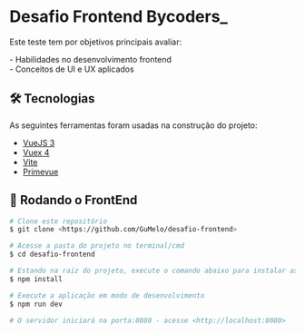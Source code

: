 # Desafio Frontend Bycoders_

<p align="left">Este teste tem por objetivos principais avaliar:</p>
- Habilidades no desenvolvimento frontend <br>
- Conceitos de UI e UX aplicados


## 🛠 Tecnologias

As seguintes ferramentas foram usadas na construção do projeto:

- [VueJS 3](https://vuejs.org/)
- [Vuex 4](https://vuex.vuejs.org/)
- [Vite](https://vitejs.dev/guide/#trying-vite-online)
- [Primevue](https://www.primefaces.org/)

## 🎲 Rodando o FrontEnd

```bash
# Clone este repositório
$ git clone <https://github.com/GuMelo/desafio-frontend>

# Acesse a pasta do projeto no terminal/cmd
$ cd desafio-frontend

# Estando na raiz do projeto, execute o comando abaixo para instalar as dependências do projeto.
$ npm install

# Execute a aplicação em modo de desenvolvimento
$ npm run dev

# O servidor iniciará na porta:8080 - acesse <http://localhost:8080>
```
